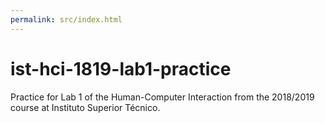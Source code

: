 ```yaml
---
permalink: src/index.html
---
```


# ist-hci-1819-lab1-practice
Practice for Lab 1 of the Human-Computer Interaction from the 2018/2019 course at Instituto Superior Técnico.